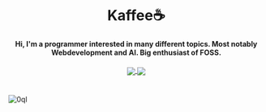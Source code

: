 <h1 align="center">Kaffee☕</h1>
<h4 align="center">Hi, I'm a programmer interested in many different topics. Most notably Webdevelopment and AI. Big enthusiast of FOSS.</h4>
<div align="center">
<a href="https://github.com/0ql/coffeetyper">
  <img align="center" src="https://github-readme-stats.vercel.app/api/top-langs/?username=0ql&layout=compact&theme=github_dark&langs_count=20&hide_border=true&show_icons=true" />
</a>
<a href="https://github.com/0ql/coffeetyper">
  <img align="center" src="https://github-readme-stats.vercel.app/api/pin/?username=0ql&repo=coffeetyper&hide_border=true&theme=github_dark" />
</a>
</div>
<h1></h1>
<p align="left"> <img src="https://komarev.com/ghpvc/?username=0ql&label=Profile%20views&color=0e75b6&style=flat" alt="0ql" /> </p>
